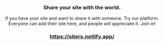 ### <p align="center">Share your site with the world.</p>
<p align="center">If you have your site and want to share it with someone. Try our platform. Everyone can add their site here, and people will appreciate it. Join in!</p>

### <p align="center">https://siters.netlify.app/</p>
